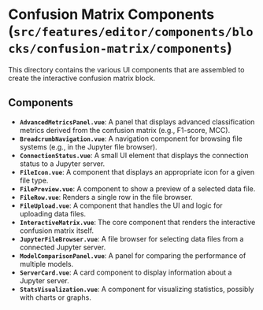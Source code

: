 # Confusion Matrix Components (`src/features/editor/components/blocks/confusion-matrix/components`)

This directory contains the various UI components that are assembled to create the interactive confusion matrix block.

## Components

-   **`AdvancedMetricsPanel.vue`**: A panel that displays advanced classification metrics derived from the confusion matrix (e.g., F1-score, MCC).
-   **`BreadcrumbNavigation.vue`**: A navigation component for browsing file systems (e.g., in the Jupyter file browser).
-   **`ConnectionStatus.vue`**: A small UI element that displays the connection status to a Jupyter server.
-   **`FileIcon.vue`**: A component that displays an appropriate icon for a given file type.
-   **`FilePreview.vue`**: A component to show a preview of a selected data file.
-   **`FileRow.vue`**: Renders a single row in the file browser.
-   **`FileUpload.vue`**: A component that handles the UI and logic for uploading data files.
-   **`InteractiveMatrix.vue`**: The core component that renders the interactive confusion matrix itself.
-   **`JupyterFileBrowser.vue`**: A file browser for selecting data files from a connected Jupyter server.
-   **`ModelComparisonPanel.vue`**: A panel for comparing the performance of multiple models.
-   **`ServerCard.vue`**: A card component to display information about a Jupyter server.
-   **`StatsVisualization.vue`**: A component for visualizing statistics, possibly with charts or graphs. 